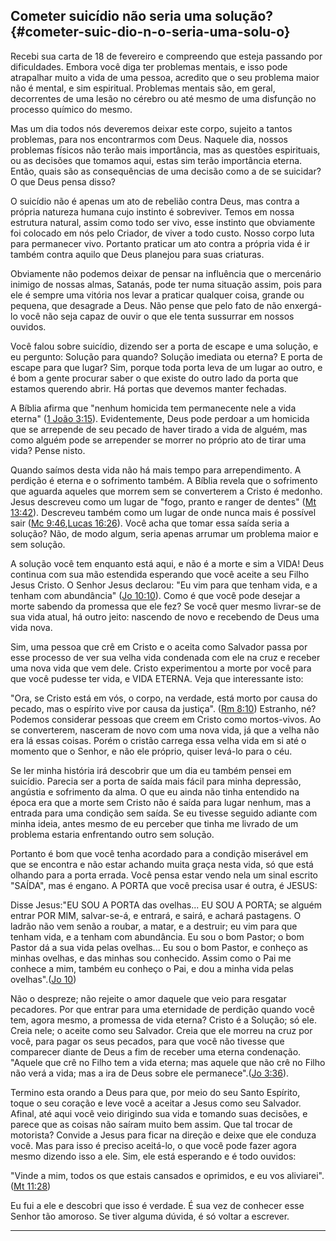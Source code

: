 ## Cometer suicídio não seria uma solução? {#cometer-suic-dio-n-o-seria-uma-solu-o}

Recebi sua carta de 18 de fevereiro e compreendo que esteja passando por dificuldades. Embora você diga ter problemas mentais, e isso pode atrapalhar muito a vida de uma pessoa, acredito que o seu problema maior não é mental, e sim espiritual. Problemas mentais são, em geral, decorrentes de uma lesão no cérebro ou até mesmo de uma disfunção no processo químico do mesmo.

Mas um dia todos nós deveremos deixar este corpo, sujeito a tantos problemas, para nos encontrarmos com Deus. Naquele dia, nossos problemas físicos não terão mais importância, mas as questões espirituais, ou as decisões que tomamos aqui, estas sim terão importância eterna. Então, quais são as consequências de uma decisão como a de se suicidar? O que Deus pensa disso?

O suicídio não é apenas um ato de rebelião contra Deus, mas contra a própria natureza humana cujo instinto é sobreviver. Temos em nossa estrutura natural, assim como todo ser vivo, esse instinto que obviamente foi colocado em nós pelo Criador, de viver a todo custo. Nosso corpo luta para permanecer vivo. Portanto praticar um ato contra a própria vida é ir também contra aquilo que Deus planejou para suas criaturas.

Obviamente não podemos deixar de pensar na influência que o mercenário inimigo de nossas almas, Satanás, pode ter numa situação assim, pois para ele é sempre uma vitória nos levar a praticar qualquer coisa, grande ou pequena, que desagrade a Deus. Não pense que pelo fato de não enxergá-lo você não seja capaz de ouvir o que ele tenta sussurrar em nossos ouvidos.

Você falou sobre suicídio, dizendo ser a porta de escape e uma solução, e eu pergunto: Solução para quando? Solução imediata ou eterna? E porta de escape para que lugar? Sim, porque toda porta leva de um lugar ao outro, e é bom a gente procurar saber o que existe do outro lado da porta que estamos querendo abrir. Há portas que devemos manter fechadas.

A Bíblia afirma que &quot;nenhum homicida tem permanecente nele a vida eterna&quot; ([1 João 3:15](http://bibliaonline.com.br/acf/1jo/5/15)). Evidentemente, Deus pode perdoar a um homicida que se arrepende de seu pecado de haver tirado a vida de alguém, mas como alguém pode se arrepender se morrer no próprio ato de tirar uma vida? Pense nisto.

Quando saímos desta vida não há mais tempo para arrependimento. A perdição é eterna e o sofrimento também. A Bíblia revela que o sofrimento que aguarda aqueles que morrem sem se converterem a Cristo é medonho. Jesus descreveu como um lugar de &quot;fogo, pranto e ranger de dentes&quot; ([Mt 13:42](http://bibliaonline.com.br/acf/mt/13/42)). Descreveu também como um lugar de onde nunca mais é possível sair ([Mc 9:46](http://bibliaonline.com.br/acf/mc/9/46),[Lucas 16:26](http://bibliaonline.com.br/acf/lc/16/26)). Você acha que tomar essa saída seria a solução? Não, de modo algum, seria apenas arrumar um problema maior e sem solução.

A solução você tem enquanto está aqui, e não é a morte e sim a VIDA! Deus continua com sua mão estendida esperando que você aceite a seu Filho Jesus Cristo. O Senhor Jesus declarou: &quot;Eu vim para que tenham vida, e a tenham com abundância&quot; ([Jo 10:10](http://bibliaonline.com.br/acf/jo/10/10)). Como é que você pode desejar a morte sabendo da promessa que ele fez? Se você quer mesmo livrar-se de sua vida atual, há outro jeito: nascendo de novo e recebendo de Deus uma vida nova.

Sim, uma pessoa que crê em Cristo e o aceita como Salvador passa por esse processo de ver sua velha vida condenada com ele na cruz e receber uma nova vida que vem dele. Cristo experimentou a morte por você para que você pudesse ter vida, e VIDA ETERNA. Veja que interessante isto:

&quot;Ora, se Cristo está em vós, o corpo, na verdade, está morto por causa do pecado, mas o espírito vive por causa da justiça&quot;. ([Rm 8:10](http://bibliaonline.com.br/acf/rm/8/10)) Estranho, né? Podemos considerar pessoas que creem em Cristo como mortos-vivos. Ao se converterem, nasceram de novo com uma nova vida, já que a velha não era lá essas coisas. Porém o cristão carrega essa velha vida em si até o momento que o Senhor, e não ele próprio, quiser levá-lo para o céu.

Se ler minha história irá descobrir que um dia eu também pensei em suicídio. Parecia ser a porta de saída mais fácil para minha depressão, angústia e sofrimento da alma. O que eu ainda não tinha entendido na época era que a morte sem Cristo não é saída para lugar nenhum, mas a entrada para uma condição sem saída. Se eu tivesse seguido adiante com minha ideia, antes mesmo de eu perceber que tinha me livrado de um problema estaria enfrentando outro sem solução.

Portanto é bom que você tenha acordado para a condição miserável em que se encontra e não estar achando muita graça nesta vida, só que está olhando para a porta errada. Você pensa estar vendo nela um sinal escrito &quot;SAÍDA&quot;, mas é engano. A PORTA que você precisa usar é outra, é JESUS:

Disse Jesus:&quot;EU SOU A PORTA das ovelhas... EU SOU A PORTA; se alguém entrar POR MIM, salvar-se-á, e entrará, e sairá, e achará pastagens. O ladrão não vem senão a roubar, a matar, e a destruir; eu vim para que tenham vida, e a tenham com abundância. Eu sou o bom Pastor; o bom Pastor dá a sua vida pelas ovelhas... Eu sou o bom Pastor, e conheço as minhas ovelhas, e das minhas sou conhecido. Assim como o Pai me conhece a mim, também eu conheço o Pai, e dou a minha vida pelas ovelhas&quot;.([Jo 10](http://bibliaonline.com.br/acf/jo/10))

Não o despreze; não rejeite o amor daquele que veio para resgatar pecadores. Por que entrar para uma eternidade de perdição quando você tem, agora mesmo, a promessa de vida eterna? Cristo é a Solução; só ele. Creia nele; o aceite como seu Salvador. Creia que ele morreu na cruz por você, para pagar os seus pecados, para que você não tivesse que comparecer diante de Deus a fim de receber uma eterna condenação. &quot;Aquele que crê no Filho tem a vida eterna; mas aquele que não crê no Filho não verá a vida; mas a ira de Deus sobre ele permanece&quot;.([Jo 3:36](http://bibliaonline.com.br/acf/jo/3/36)).

Termino esta orando a Deus para que, por meio do seu Santo Espírito, toque o seu coração e leve você a aceitar a Jesus como seu Salvador. Afinal, até aqui você veio dirigindo sua vida e tomando suas decisões, e parece que as coisas não saíram muito bem assim. Que tal trocar de motorista? Convide a Jesus para ficar na direção e deixe que ele conduza você. Mas para isso é preciso aceitá-lo, o que você pode fazer agora mesmo dizendo isso a ele. Sim, ele está esperando e é todo ouvidos:

&quot;Vinde a mim, todos os que estais cansados e oprimidos, e eu vos aliviarei&quot;. ([Mt 11:28](http://bibliaonline.com.br/acf/mt/11/28))

Eu fui a ele e descobri que isso é verdade. É sua vez de conhecer esse Senhor tão amoroso. Se tiver alguma dúvida, é só voltar a escrever.

*****